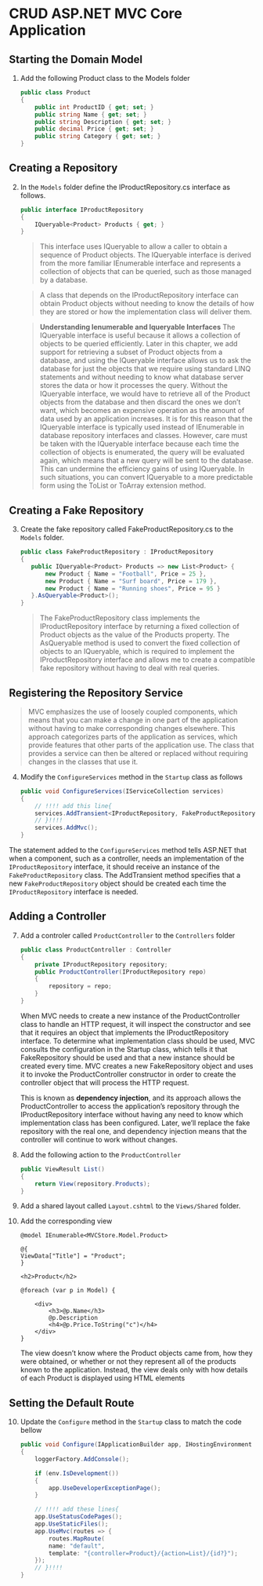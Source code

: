 # CRUD ASP.NET MVC Core Application

## Starting the Domain Model
1. Add the following Product class to the Models folder

    ```C#
    public class Product
	{
		public int ProductID { get; set; }
		public string Name { get; set; }
		public string Description { get; set; }
		public decimal Price { get; set; }
		public string Category { get; set; }
	}
    ```

## Creating a Repository

2. In the `Models` folder define the IProductRepository.cs interface as follows.

    ```C#
    public interface IProductRepository
	{
		IQueryable<Product> Products { get; }
	}
    ```
    > This interface uses IQueryable<T> to allow a caller to obtain a sequence of Product objects. The IQueryable<T> interface is derived from the more familiar IEnumerable<T> interface and represents a collection of objects that can be queried, such as those managed by a database.

    > A class that depends on the IProductRepository interface can obtain Product objects without needing to know the details of how they are stored or how the implementation class will deliver them.

    > **Understanding Ienumerable<T> and Iqueryable<T> Interfaces**
The IQueryable<T> interface is useful because it allows a collection of objects to be queried efficiently. Later in this chapter, we add support for retrieving a subset of Product objects from a database, and using the IQueryable<T> interface allows us to ask the database for just the objects that we require using standard LINQ statements and without needing to know what database server stores the data or how it processes the query. Without the IQueryable<T> interface, we would have to retrieve all of the Product objects from the database and then discard the ones we don’t want, which becomes an expensive operation as the amount of data used by an application increases. It is for this reason that the IQueryable<T> interface is typically used instead of IEnumerable<T> in database repository interfaces and classes.
However, care must be taken with the IQueryable<T> interface because each time the collection of objects is enumerated, the query will be evaluated again, which means that a new query will be sent to the database. This can undermine the efficiency gains of using IQueryable<T>. In such situations, you can convert IQueryable<T> to a more predictable form using the ToList or ToArray extension method.

## Creating a Fake Repository

3. Create the fake repository called FakeProductRepository.cs to the `Models` folder.

     ```C#
    public class FakeProductRepository : IProductRepository
	{
		public IQueryable<Product> Products => new List<Product> {
            new Product { Name = "Football", Price = 25 },
            new Product { Name = "Surf board", Price = 179 },
            new Product { Name = "Running shoes", Price = 95 }
        }.AsQueryable<Product>();
	}
    ``` 

    > The FakeProductRepository class implements the IProductRepository interface by returning a fixed collection of Product objects as the value of the Products property. The AsQueryable method is used to convert the fixed collection of objects to an IQueryable<Product>, which is required to implement the IProductRepository interface and allows me to create a compatible fake repository without having to deal with real queries.    

## Registering the Repository Service

>MVC emphasizes the use of loosely coupled components, which means that you can make a change in one part of the application without having to make corresponding changes elsewhere. This approach categorizes parts of the application as services, which provide features that other parts of the application use. The class that provides a service can then be altered or replaced without requiring changes in the classes that use it.

4. Modify the `ConfigureServices` method in the `Startup` class as follows

    ```C#
    public void ConfigureServices(IServiceCollection services)
    {
        // !!!! add this line{ 
        services.AddTransient<IProductRepository, FakeProductRepository>();
        // }!!!!
        services.AddMvc();
    }
    ```

The statement added to the `ConfigureServices` method tells ASP.NET that when a component, such as a controller, needs an implementation of the `IProductRepository` interface, it should receive an instance of the `FakeProductRepository` class. The AddTransient method specifies that a new `FakeProductRepository` object should be created each time the `IProductRepository` interface is needed.

## Adding a Controller

7. Add a controler called `ProductController` to the `Controllers` folder

    ```C#
	public class ProductController : Controller
	{
		private IProductRepository repository;
		public ProductController(IProductRepository repo)
		{
			repository = repo;
		}
	}
    ```
    When MVC needs to create a new instance of the ProductController class to handle an HTTP request, it will inspect the constructor and see that it requires an object that implements the IProductRepository interface. To determine what implementation class should be used, MVC consults the configuration in the Startup class, which tells it that FakeRepository should be used and that a new instance should be created every time. MVC creates a new FakeRepository object and uses it to invoke the ProductController constructor in order to create the controller object that will process the HTTP request.

    This is known as **dependency injection**, and its approach allows the ProductController to access the application’s repository through the IProductRepository interface without having any need to know which implementation class has been configured. Later, we’ll replace the fake repository with the real one, and dependency injection means that the controller will continue to work without changes.

8. Add the following action to the `ProductController`

    ```C#
    public ViewResult List()
	{
		return View(repository.Products);
	}
    ```

9. Add a shared layout called `Layout.cshtml` to the `Views/Shared` folder.

9. Add the corresponding view

    ```
    @model IEnumerable<MVCStore.Model.Product>

	@{
    ViewData["Title"] = "Product";
	}

	<h2>Product</h2>

	@foreach (var p in Model) {

		<div>
			<h3>@p.Name</h3>
			@p.Description
			<h4>@p.Price.ToString("c")</h4>
		</div>
    }
    ```

    The view doesn’t know where the Product objects came from, how they were obtained, or whether or not they represent all of the products known to the application. Instead, the view deals only with how details of each Product is displayed using HTML elements

## Setting the Default Route

10. Update the `Configure` method in the `Startup` class to match the code bellow

    ```C#
    public void Configure(IApplicationBuilder app, IHostingEnvironment env, ILoggerFactory loggerFactory)
    {
        loggerFactory.AddConsole();

        if (env.IsDevelopment())
        {
            app.UseDeveloperExceptionPage();
        }

        // !!!! add these lines{ 
        app.UseStatusCodePages();
        app.UseStaticFiles();
        app.UseMvc(routes => {
            routes.MapRoute(
            name: "default",
            template: "{controller=Product}/{action=List}/{id?}");
        });
        // }!!!!
    }
    ```